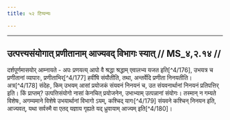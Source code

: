 ```yaml
---
title: ५२ टिप्पन्यः

---
```


[^4/172]: E2: granthagauravabhayena

[^4/173]: E2: arthāgrahaṇād dhi

[^4/174]: E2: bhavet tat punar

[^4/175]: E2: 5,48; E6: 2,28

____________________________________________


## उत्पत्त्यसंयोगात् प्रणीतानाम् आज्यवद् विभागः स्यात् // MS_४,२.१४ //

दर्शपूर्णमासयोर् आम्नायते - अपः प्रणयत्य् आपो वै श्रद्धा श्रद्धाम् एवालभ्य यजत इति[^4/176], उभयत्र च प्रणीतानां व्यापारः, प्रणीताभिर्[^4/177] हवींषि संयौतीति, तथा, अन्तर्वेदि प्रणीता निनयतीति। अत्र[^4/178] संदेहः, किम् उभयम् आसां प्रयोजकं संयवनं निनयनं च, उत संयवनार्थानां निनयनं प्रतिपत्तिर् इति। किं प्राप्तम्? उत्पत्तिसंयोगो नासां केनचित् प्रयोजनेन, उभाभ्याम् उत्पन्नानां संयोगः। तस्मान् न गम्यते विशेषः, अगम्यमाने विशेषे उभयार्थानां विभागो ऽयम्, कश्चिद् यागः[^4/179] संयवने कश्चिन् निनयन इति, आज्यवत्, यथा सर्वस्मै वा एतद् यज्ञाय गृह्यते यद् ध्रुवायाम् आज्यम् इति[^4/180]।
